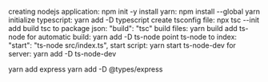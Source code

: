 creating nodejs application: 
npm init -y
install yarn:
npm install --global yarn
initialize typescript:
yarn add -D typescript
create tsconfig file:
npx tsc --init
add build tsc to package json:
"build": "tsc"
build files: 
yarn build
add ts-node for automatic build:
yarn add -D ts-node
point ts-node to index:
"start": "ts-node src/index.ts",
start script:
yarn start
ts-node-dev for server:
yarn add -D ts-node-dev

yarn add express
yarn add -D @types/express